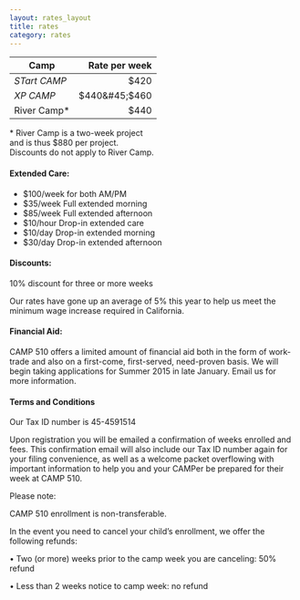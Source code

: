 ```yaml
---
layout: rates_layout
title: rates
category: rates
---
```


| Camp | Rate per week |
| ---- | ------------: |
| _STart CAMP_ |$420 |
|_XP CAMP_ | $440&#45;$460 |
| River Camp&#42; | $440 |


&#42; River Camp is a two-week project <br>and is thus $880 per project. <br>Discounts do not apply to River Camp.

#### __Extended Care:__

   * $100/week for both AM/PM
   * $35/week Full extended morning
   * $85/week Full extended afternoon
   * $10/hour Drop-in extended care
   * $10/day Drop-in extended morning
   * $30/day Drop-in extended afternoon

#### __Discounts:__

10% discount for three or more weeks

Our rates have gone up an average of 5% this year to help us meet the minimum wage increase required in California.

#### __Financial Aid:__

CAMP 510 offers a limited amount of financial aid both in the form of work-trade and also on a first-come, first-served, need-proven basis. We will begin taking applications for Summer 2015 in late January. Email us for more information.

#### __Terms and Conditions__

Our Tax ID number is 45-4591514

Upon registration you will be emailed a confirmation of weeks enrolled and fees. This confirmation email will also include our Tax ID number again for your filing convenience, as well as a welcome packet overflowing with important information to help you and your CAMPer be prepared for their week at CAMP 510.

Please note:

CAMP 510 enrollment is non-transferable.

In the event you need to cancel your child’s enrollment, we offer the following refunds:

• Two (or more) weeks prior to the camp week you are canceling: 50% refund

• Less than 2 weeks notice to camp week: no refund
